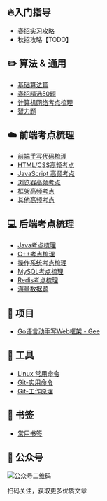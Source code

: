 ## 🔥入门指导
<!-- - [大学编程入门攻略](./docs/newbie.md) -->
- [春招实习攻略](./docs/spring.md)
- 秋招攻略【TODO】

## ✏️ 算法 & 通用

- [基础算法篇](./docs/code.md#基础算法)
- [春招精选50题](./docs/code.md#春招精选50题)
- [计算机网络考点梳理](./interview/network.md)
- [智力题](./interview/iq.md)

## ☁️ 前端考点梳理
- [前端手写代码梳理](./code/frontend_code.md)
- [HTML/CSS高频考点](./interview/html_css.md)
- [JavaScript 高频考点](./interview/js.md)
- [浏览器高频考点](./interview/browser.md)
- [框架高频考点](./interview/frontend_framework.md)
- [其他高频考点](./interview/frontend_other.md)

## 💻 后端考点梳理
- [Java考点梳理](./interview/java.md)
- [C++考点梳理](./interview/c++.md)
- [操作系统考点梳理](./interview/os.md)
- [MySQL考点梳理](./interview/mysql.md)
- [Redis考点梳理](./interview/redis.md)
- [海量数据题](./interview/big_data.md)

## 📔 项目

- [Go语言动手写Web框架 - Gee](./docs/go-web.md)

## 🔧 工具
- [Linux 常用命令](./docs/linux.md)
- [Git-实用命令](./docs/git-base.md)
- [Git-工作原理](./docs/git-work.md)


## 🔖 书签
- [常用书签](./docs/tool.md)

## 📗 公众号
![公众号二维码](https://s3.jpg.cm/2021/09/07/INtIdf.jpg)

扫码关注，获取更多优质文章
<!-- ## 面试突击
- [大杂烩](./docs/interview.md) -->

